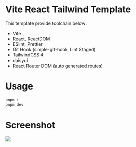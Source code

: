 # Vite React Tailwind Template

This template provide toolchain below:

- Vite
- React, ReactDOM
- ESlint, Prettier
- Git Hook (simple-git-hook, Lint Staged)
- TailwindCSS 4
- daisyui
- React Router DOM (auto generated routes)

# Usage

```sh
pnpm i
pnpm dev
```

# Screenshot

![](https://i.imgur.com/ftvsXYB.png)

